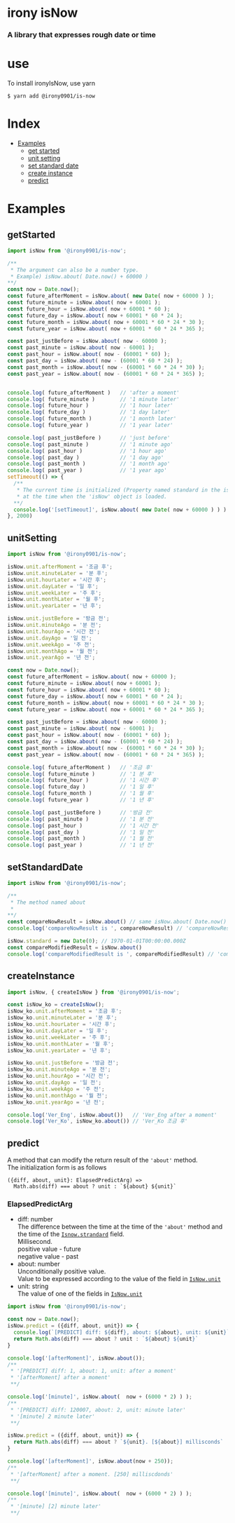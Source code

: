 # irony isNow
### A library that expresses rough date or time   
# use
To install ironyIsNow, use yarn
```
$ yarn add @irony0901/is-now
```

# Index
* [Examples](#Examples)   
  * [get started](#getStarted)
  * [unit setting](#unitSetting)
  * [set standard date](#setStandardDate)
  * [create instance](#createInstance)
  * [predict](#predict)

# Examples
## getStarted
``` javascript
import isNow from '@irony0901/is-now';

/** 
 * The argument can also be a number type. 
 * Example) isNow.about( Date.now() + 60000 )
**/
const now = Date.now();
const future_afterMoment = isNow.about( new Date( now + 60000 ) );
const future_minute = isNow.about( now + 60001 );
const future_hour = isNow.about( now + 60001 * 60 );
const future_day = isNow.about( now + 60001 * 60 * 24 );
const future_month = isNow.about( now + 60001 * 60 * 24 * 30 );
const future_year = isNow.about( now + 60001 * 60 * 24 * 365 );

const past_justBefore = isNow.about( now - 60000 );
const past_minute = isNow.about( now - 60001 );
const past_hour = isNow.about( now - (60001 * 60) );
const past_day = isNow.about( now - (60001 * 60 * 24) );
const past_month = isNow.about( now - (60001 * 60 * 24 * 30) );
const past_year = isNow.about( now - (60001 * 60 * 24 * 365) );


console.log( future_afterMoment )   // 'after a moment'
console.log( future_minute )        // '1 minute later'
console.log( future_hour )          // '1 hour later'
console.log( future_day )           // '1 day later'
console.log( future_month )         // '1 month later'
console.log( future_year )          // '1 year later'

console.log( past_justBefore )      // 'just before'
console.log( past_minute )          // '1 minute ago'
console.log( past_hour )            // '1 hour ago'
console.log( past_day )             // '1 day ago'
console.log( past_month )           // '1 month ago'
console.log( past_year )            // '1 year ago'
setTimeout(() => {
  /**
   * The current time is initialized (Property named standard in the isNow class) 
   * at the time when the 'isNow' object is loaded.
  **/ 
  console.log('[setTimeout]', isNow.about( new Date( now + 60000 ) ) ) // '[setTimeout] after a moment'
}, 2000)

```  

## unitSetting
``` javascript
import isNow from '@irony0901/is-now';

isNow.unit.afterMoment = '조금 후';
isNow.unit.minuteLater = '분 후';
isNow.unit.hourLater = '시간 후';
isNow.unit.dayLater = '일 후';
isNow.unit.weekLater = '주 후';
isNow.unit.monthLater = '월 후';
isNow.unit.yearLater = '년 후';

isNow.unit.justBefore = '방금 전';
isNow.unit.minuteAgo = '분 전';
isNow.unit.hourAgo = '시간 전';
isNow.unit.dayAgo = '일 전';
isNow.unit.weekAgo = '주 전';
isNow.unit.monthAgo = '월 전';
isNow.unit.yearAgo = '년 전';

const now = Date.now();
const future_afterMoment = isNow.about( now + 60000 );
const future_minute = isNow.about( now + 60001 );
const future_hour = isNow.about( now + 60001 * 60 );
const future_day = isNow.about( now + 60001 * 60 * 24 );
const future_month = isNow.about( now + 60001 * 60 * 24 * 30 );
const future_year = isNow.about( now + 60001 * 60 * 24 * 365 );

const past_justBefore = isNow.about( now - 60000 );
const past_minute = isNow.about( now - 60001 );
const past_hour = isNow.about( now - (60001 * 60) );
const past_day = isNow.about( now - (60001 * 60 * 24) );
const past_month = isNow.about( now - (60001 * 60 * 24 * 30) );
const past_year = isNow.about( now - (60001 * 60 * 24 * 365) );

console.log( future_afterMoment )   // '조금 후'
console.log( future_minute )        // '1 분 후'
console.log( future_hour )          // '1 시간 후'
console.log( future_day )           // '1 일 후'
console.log( future_month )         // '1 월 후'
console.log( future_year )          // '1 년 후'

console.log( past_justBefore )      // '방금 전'
console.log( past_minute )          // '1 분 전'
console.log( past_hour )            // '1 시간 전'
console.log( past_day )             // '1 일 전'
console.log( past_month )           // '1 월 전'
console.log( past_year )            // '1 년 전'
```

## setStandardDate
``` javascript
import isNow from '@irony0901/is-now';

/**
 * The method named about
 * 
**/
const compareNowResult = isNow.about() // same isNow.about( Date.now() )
console.log('compareNowResult is ', compareNowResult) // 'compareNowResult is after a moment'

isNow.standard = new Date(0); // 1970-01-01T00:00:00.000Z
const compareModifiedResult = isNow.about()
console.log('compareModifiedResult is ', compareModifiedResult) // 'compareModifiedResult is ${N} year later'

```

## createInstance
``` javascript
import isNow, { createIsNow } from '@irony0901/is-now';

const isNow_ko = createIsNow();
isNow_ko.unit.afterMoment = '조금 후';
isNow_ko.unit.minuteLater = '분 후';
isNow_ko.unit.hourLater = '시간 후';
isNow_ko.unit.dayLater = '일 후';
isNow_ko.unit.weekLater = '주 후';
isNow_ko.unit.monthLater = '월 후';
isNow_ko.unit.yearLater = '년 후';

isNow_ko.unit.justBefore = '방금 전';
isNow_ko.unit.minuteAgo = '분 전';
isNow_ko.unit.hourAgo = '시간 전';
isNow_ko.unit.dayAgo = '일 전';
isNow_ko.unit.weekAgo = '주 전';
isNow_ko.unit.monthAgo = '월 전';
isNow_ko.unit.yearAgo = '년 전';

console.log('Ver_Eng', isNow.about())   // 'Ver_Eng after a moment'
console.log('Ver_Ko', isNow_ko.about()) // 'Ver_Ko 조금 후'

```

## predict
A method that can modify the return result of the `'about'` method.   
The initialization form is as follows
```
({diff, about, unit}: ElapsedPredictArg) => 
  Math.abs(diff) === about ? unit : `${about} ${unit}`
```
### ElapsedPredictArg
* diff: number   
  The difference between the time at the time of the `'about'` method and the time of the [`Isnow.strandard`](#setStandardDate) field.   
  Millisecond.   
  positive value - future   
  negative value - past
* about: number   
  Unconditionally positive value.   
  Value to be expressed according to the value of the field in [`IsNow.unit`](#unitSetting)
* unit: string   
  The value of one of the fields in [`IsNow.unit`](#unitSetting)   

``` javascript
import isNow from '@irony0901/is-now';

const now = Date.now();
isNow.predict = ({diff, about, unit}) => {
  console.log(`[PREDICT] diff: ${diff}, about: ${about}, unit: ${unit}`);
  return Math.abs(diff) === about ? unit : `${about} ${unit}`
}

console.log('[afterMoment]', isNow.about());
/** 
 * '[PREDICT] diff: 1, about: 1, unit: after a moment'
 * '[afterMoment] after a moment'
 **/

console.log('[minute]', isNow.about(  now + (6000 * 2) ) );
/** 
 * '[PREDICT] diff: 120007, about: 2, unit: minute later'
 * '[minute] 2 minute later'
 **/

isNow.predict = ({diff, about, unit}) => {
  return Math.abs(diff) === about ? `${unit}. [${about}] millisconds` : `[${about}] ${unit}`
}

console.log('[afterMoment]', isNow.about(now + 250));
/** 
 * '[afterMoment] after a moment. [250] milliscdonds'
 **/

console.log('[minute]', isNow.about(  now + (6000 * 2) ) );
/** 
 * '[minute] [2] minute later'
 **/
```
